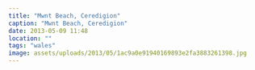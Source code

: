 ```yaml
---
title: "Mwnt Beach, Ceredigion"
caption: "Mwnt Beach, Ceredigion"
date: 2013-05-09 11:48
location: ""
tags: "wales"
image: assets/uploads/2013/05/1ac9a0e91940169893e2fa3883261398.jpg
---
```

